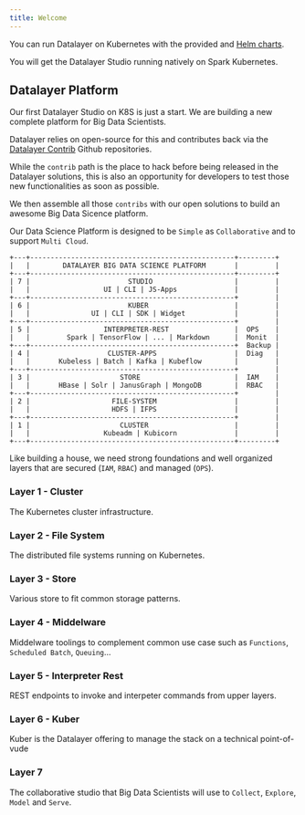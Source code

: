 ```yaml
---
title: Welcome
---
```


You can run Datalayer on Kubernetes with the provided and [Helm charts](/docs/helm-charts).

You will get the Datalayer Studio running natively on Spark Kubernetes.

## Datalayer Platform

Our first Datalayer Studio on K8S is just a start. We are building a new complete platform for Big Data Scientists.

Datalayer relies on open-source for this and contributes back via the [Datalayer Contrib](https://github.com/datalayer-contrib) Github repositories.

While the `contrib` path is the place to hack before being released in the Datalayer solutions, this is also an opportunity for developers to test those new functionalities as soon as possible.

We then assemble all those `contribs` with our open solutions to build an awesome Big Data Sicence platform.

Our Data Science Platform is designed to be `Simple` as `Collaborative` and to support `Multi Cloud`.

```
+---+--------------------------------------------------+---------+
|   |        DATALAYER BIG DATA SCIENCE PLATFORM       |         |
+---+--------------------------------------------------+---------+
| 7 |                        STUDIO                    |         |
|   |                  UI | CLI | JS-Apps              |         |
+---+--------------------------------------------------+         |
| 6 |                        KUBER                     |         |
|   |               UI | CLI | SDK | Widget            |         |
+---+--------------------------------------------------+         |
| 5 |                  INTERPRETER-REST                |  OPS    |
|   |         Spark | TensorFlow | ... | Markdown      |  Monit  |
+---+--------------------------------------------------+  Backup |
| 4 |                   CLUSTER-APPS                   |  Diag   |
|   |       Kubeless | Batch | Kafka | Kubeflow        |         |
+---+--------------------------------------------------+         |
| 3 |                      STORE                       |  IAM    |
|   |       HBase | Solr | JanusGraph | MongoDB        |  RBAC   |
+---+--------------------------------------------------+         |
| 2 |                    FILE-SYSTEM                   |         |
|   |                    HDFS | IFPS                   |         |
+---+--------------------------------------------------+         |
| 1 |                      CLUSTER                     |         |
|   |                  Kubeadm | Kubicorn              |         |
+---+--------------------------------------------------+---------+
```

Like building a house, we need strong foundations and well organized layers that are secured (`IAM`, `RBAC`) and managed (`OPS`).

### Layer 1 - Cluster

The Kubernetes cluster infrastructure.

### Layer 2 - File System

The distributed file systems running on Kubernetes.

### Layer 3 - Store

Various store to fit common storage patterns.

### Layer 4 - Middelware

Middelware toolings to complement common use case such as `Functions`, `Scheduled Batch`, `Queuing`...

### Layer 5 - Interpreter Rest

REST endpoints to invoke and interpeter commands from upper layers.

### Layer 6 - Kuber

Kuber is the Datalayer offering to manage the stack on a technical point-of-vude

### Layer 7

The collaborative studio that Big Data Scientists will use to `Collect`, `Explore`, `Model` and `Serve`.
